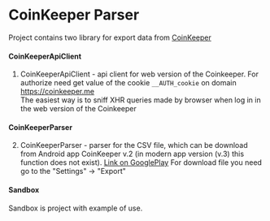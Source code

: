# CoinKeeper Parser
Project contains two library for export data from [CoinKeeper](https://coinkeeper.me)

#### CoinKeeperApiClient
1) CoinKeeperApiClient - api client for web version of the Coinkeeper. 
 For authorize need get value of the cookie `__AUTH_cookie` on domain https://coinkeeper.me  
 The easiest way is to sniff XHR queries made by browser when log in in the web version of the Coinkeeper
#### CoinKeeperParser  
2) CoinKeeperParser - parser for the CSV file, which can be download from Android app CoinKeeper v.2 (in modern app version (v.3) this function does not exist).
[Link on GooglePlay](https://play.google.com/store/apps/details?id=com.disrapp.coinkeeper.material)
For download file you need go to the "Settings" -> "Export"

#### Sandbox
Sandbox is project with example of use.


